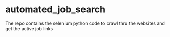 # automated_job_search
The repo contains the selenium python code to crawl thru the websites and get the active job links
